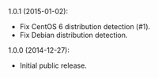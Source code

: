 1.0.1 (2015-01-02):
* Fix CentOS 6 distribution detection (#1).
* Fix Debian distribution detection.

1.0.0 (2014-12-27):
* Initial public release.
